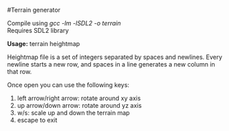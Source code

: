 #Terrain generator  

Compile using *gcc -lm -lSDL2 -o terrain*  
Requires SDL2 library  
  
**Usage:** terrain heightmap  
  
Heightmap file is a set of integers separated by spaces and newlines. Every newline starts a new row, and spaces in a line generates a new column in that row.  
  
Once open you can use the following keys:  
1. left arrow/right arrow: rotate around xy axis
2. up arrow/down arrow: rotate around yz axis
3. w/s: scale up and down the terrain map
4. escape to exit
